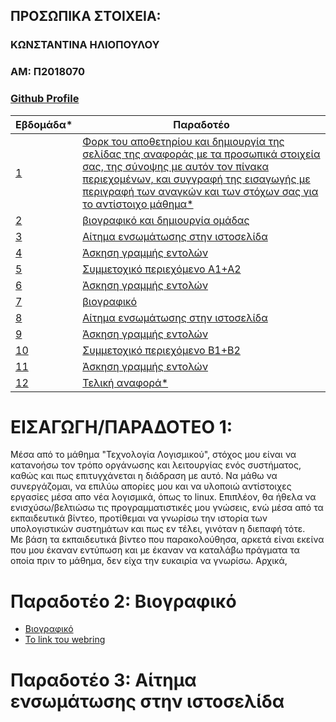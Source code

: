 ## ΠΡΟΣΩΠΙΚΑ ΣΤΟΙΧΕΙΑ:

### ΚΩΝΣΤΑΝΤΙΝΑ ΗΛΙΟΠΟΥΛΟΥ 
### ΑΜ: Π2018070
### [Github Profile](https://github.com/Konstantina3)

| Εβδομάδα* | Παραδοτέο |
| --- | --- |
| <a href="#P">1</a> |<a href="#P">Φορκ του αποθετηρίου και δημιουργία της σελίδας της αναφοράς με τα προσωπικά στοιχεία σας, της σύνοψης με αυτόν τον πίνακα περιεχομένων, και συγγραφή της εισαγωγής με περιγραφή των αναγκών και των στόχων σας για το αντίστοιχο μάθημα* </a> |
| <a href="#Παραδοτέο-2-Βιογραφικό">2</a> |<a href="#Παραδοτέο-2-Βιογραφικό"> βιογραφικό και δημιουργία ομάδας</a> |
| <a href="#Παραδοτέο-3-Αίτημα-ενσωμάτωσης-στην-ιστοσελίδα">3</a> |<a href="#Παραδοτέο-3-Αίτημα-ενσωμάτωσης-στην-ιστοσελίδα">  Αίτημα ενσωμάτωσης στην ιστοσελίδα</a> 
| <a href="#P-3">4</a> |<a href="#P-3"> Άσκηση γραμμής εντολών</a>  |
|  <a href="#P-4">5 </a> |<a href="#P-4"> Συμμετοχικό περιεχόμενο Α1+Α2</a> |
| <a href="#P-5">6 </a>|<a href="#P-5"> Άσκηση γραμμής εντολών</a> |
| <a href="#P-6">7 </a>|<a href="#P-6"> βιογραφικό</a> |
| <a href="#P-8">8 </a> | <a href="#P-8"> Αίτημα ενσωμάτωσης στην ιστοσελίδα </a> |
| <a href="#P-9">9</a> |<a href="#P-8"> Άσκηση γραμμής εντολών</a> |
| <a href="#P-7">10</a> | <a href="#P-7">Συμμετοχικό περιεχόμενο Β1+Β2  </a>|
| <a href="#P-8">11</a> |<a href="#P-8"> Άσκηση γραμμής εντολών</a> |
| <a href="#P-10">12</a> | <a href="#P-10">Τελική αναφορά* </a>|

# <a name="P">ΕΙΣΑΓΩΓΗ/ΠΑΡΑΔΟΤΕΟ 1:</a>
Μέσα από το μάθημα "Τεχνολογία Λογισμικού", στόχος μου είναι να κατανοήσω τον τρόπο οργάνωσης και λειτουργίας ενός συστήματος, καθώς και πως επιτυγχάνεται η διάδραση με αυτό. Να μάθω να συνεργάζομαι, να επιλύω απορίες μου και να υλοποιώ αντίστοιχες εργασίες μέσα απο νέα λογισμικά, όπως το linux. Επιπλέον, θα ήθελα να ενισχύσω/βελτιώσω τις προγραμματιστικές μου γνώσεις, ενώ μέσα από τα εκπαιδευτικά βίντεο, προτίθεμαι να γνωρίσω την ιστορία των υπολογιστικών συστημάτων και πως εν τέλει, γινόταν η διεπαφή τότε.   
Με βάση τα εκπαιδευτικά βίντεο που παρακολούθησα, αρκετά είναι εκείνα που μου έκαναν εντύπωση και με έκαναν να καταλάβω πράγματα τα οποία πριν το μάθημα, δεν είχα την ευκαιρία να γνωρίσω. Αρχικά,  

# Παραδοτέο 2: Βιογραφικό
- [Βιογραφικό](https://konstantina3.github.io/online-cv/)
- [Το link του webring](https://ioniancombination.netlify.app/)

# Παραδοτέο 3: Αίτημα ενσωμάτωσης στην ιστοσελίδα
